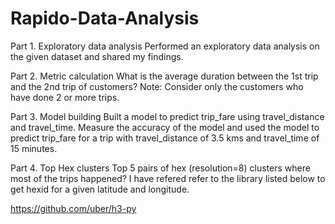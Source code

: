 # Rapido-Data-Analysis

Part 1. Exploratory data analysis
Performed an exploratory data analysis on the given dataset and shared my  findings.

Part 2. Metric calculation
What is the average duration between the 1st trip and the 2nd trip of customers? Note: Consider only the customers who have done 2 or more trips.

Part 3. Model building
Built a model to predict trip_fare using travel_distance and travel_time. Measure the accuracy of the model and used the model to predict trip_fare for a trip with travel_distance of 3.5 kms and travel_time of 15 minutes.

Part 4. Top Hex clusters
Top 5 pairs of hex (resolution=8) clusters where most of the trips happened? I have refered refer to the library listed below to get hexid for a given latitude and longitude.

https://github.com/uber/h3-py
